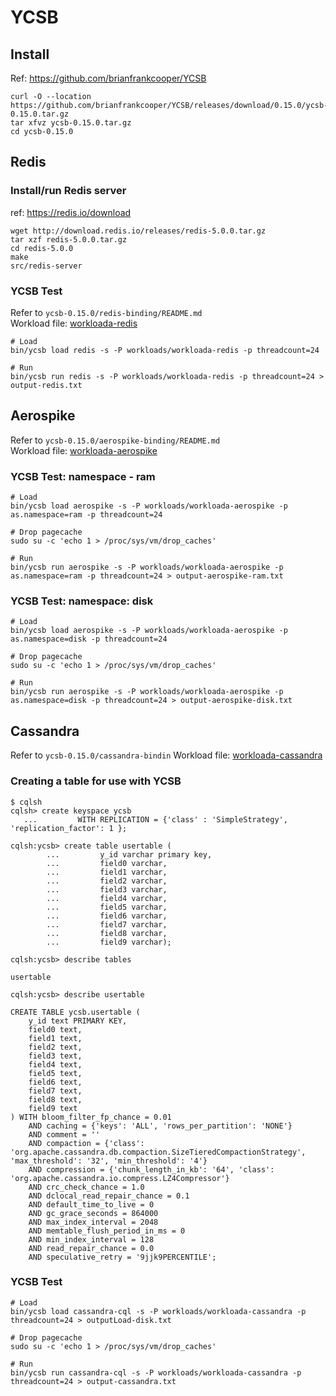YCSB
====

Install
-------
Ref: https://github.com/brianfrankcooper/YCSB
```
curl -O --location https://github.com/brianfrankcooper/YCSB/releases/download/0.15.0/ycsb-0.15.0.tar.gz
tar xfvz ycsb-0.15.0.tar.gz
cd ycsb-0.15.0
```

Redis
-----
### Install/run Redis server   
ref: <https://redis.io/download>
```
wget http://download.redis.io/releases/redis-5.0.0.tar.gz
tar xzf redis-5.0.0.tar.gz
cd redis-5.0.0
make
src/redis-server 
```

### YCSB Test 
Refer to `ycsb-0.15.0/redis-binding/README.md`  
Workload file: [workloada-redis](workloada-redis)
```
# Load
bin/ycsb load redis -s -P workloads/workloada-redis -p threadcount=24

# Run
bin/ycsb run redis -s -P workloads/workloada-redis -p threadcount=24 > output-redis.txt
```

Aerospike
---------
Refer to `ycsb-0.15.0/aerospike-binding/README.md`  
Workload file: [workloada-aerospike](workloada-aerospike)

### YCSB Test: namespace - ram
```
# Load
bin/ycsb load aerospike -s -P workloads/workloada-aerospike -p as.namespace=ram -p threadcount=24

# Drop pagecache
sudo su -c 'echo 1 > /proc/sys/vm/drop_caches'

# Run
bin/ycsb run aerospike -s -P workloads/workloada-aerospike -p as.namespace=ram -p threadcount=24 > output-aerospike-ram.txt
```

### YCSB Test: namespace: disk
```
# Load
bin/ycsb load aerospike -s -P workloads/workloada-aerospike -p as.namespace=disk -p threadcount=24

# Drop pagecache
sudo su -c 'echo 1 > /proc/sys/vm/drop_caches'

# Run
bin/ycsb run aerospike -s -P workloads/workloada-aerospike -p as.namespace=disk -p threadcount=24 > output-aerospike-disk.txt
```

Cassandra
---------
Refer to `ycsb-0.15.0/cassandra-bindin`
Workload file: [workloada-cassandra](workloada-cassandra)

### Creating a table for use with YCSB  
```
$ cqlsh
cqlsh> create keyspace ycsb
   ...         WITH REPLICATION = {'class' : 'SimpleStrategy', 'replication_factor': 1 };

cqlsh:ycsb> create table usertable (
        ...         y_id varchar primary key,
        ...         field0 varchar,
        ...         field1 varchar,
        ...         field2 varchar,
        ...         field3 varchar,
        ...         field4 varchar,
        ...         field5 varchar,
        ...         field6 varchar,
        ...         field7 varchar,
        ...         field8 varchar,
        ...         field9 varchar);

cqlsh:ycsb> describe tables

usertable

cqlsh:ycsb> describe usertable

CREATE TABLE ycsb.usertable (
    y_id text PRIMARY KEY,
    field0 text,
    field1 text,
    field2 text,
    field3 text,
    field4 text,
    field5 text,
    field6 text,
    field7 text,
    field8 text,
    field9 text
) WITH bloom_filter_fp_chance = 0.01
    AND caching = {'keys': 'ALL', 'rows_per_partition': 'NONE'}
    AND comment = ''
    AND compaction = {'class': 'org.apache.cassandra.db.compaction.SizeTieredCompactionStrategy', 'max_threshold': '32', 'min_threshold': '4'}
    AND compression = {'chunk_length_in_kb': '64', 'class': 'org.apache.cassandra.io.compress.LZ4Compressor'}
    AND crc_check_chance = 1.0
    AND dclocal_read_repair_chance = 0.1
    AND default_time_to_live = 0
    AND gc_grace_seconds = 864000
    AND max_index_interval = 2048
    AND memtable_flush_period_in_ms = 0
    AND min_index_interval = 128
    AND read_repair_chance = 0.0
    AND speculative_retry = '9jjk9PERCENTILE';
```

### YCSB Test
```
# Load
bin/ycsb load cassandra-cql -s -P workloads/workloada-cassandra -p threadcount=24 > outputLoad-disk.txt

# Drop pagecache
sudo su -c 'echo 1 > /proc/sys/vm/drop_caches'

# Run
bin/ycsb run cassandra-cql -s -P workloads/workloada-cassandra -p threadcount=24 > output-cassandra.txt
```